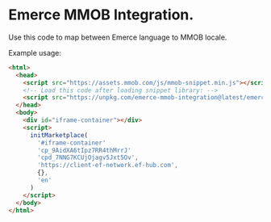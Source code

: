 # Emerce MMOB Integration.

Use this code to map between Emerce language to MMOB locale.

Example usage:

```html
<html>
  <head>
    <script src="https://assets.mmob.com/js/mmob-snippet.min.js"></script>
    <!-- Load this code after loading snippet library: -->
    <script src="https://unpkg.com/emerce-mmob-integration@latest/emerce-mmob-integration.js"></script>
  </head>
  <body>
    <div id="iframe-container"></div>
    <script>
      initMarketplace(
        '#iframe-container'
        'cp_9AidXA6tIpz7RR4thMrrJ'
        'cpd_7NNG7KCUjOjagv5Jxt5Ov',
        'https://client-ef-network.ef-hub.com',
        {},
        'en'
      )
    </script>
  </body>
</html>

```

